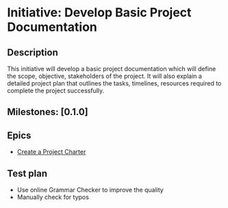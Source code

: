 # Initiative: Develop Basic Project Documentation
## Description
This initiative will develop a basic project documentation which will define the scope, objective, stakeholders of the project. It will also explain
a detailed project plan that outlines the tasks, timelines, resources required to complete the project successfully.
## Milestones: [0.1.0]
## Epics
* [Create a Project Charter](./epics/epic_createprojectCharter.md)
## Test plan
* Use online Grammar Checker to improve the quality
* Manually check for typos